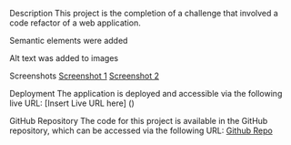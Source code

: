Description
This project is the completion of a challenge that involved a code refactor of a web application. 

Semantic elements were added

Alt text was added to images

Screenshots
[Screenshot 1](screenshots/image.png)
[Screenshot 2](screenshots/image-1.png)

Deployment
The application is deployed and accessible via the following live URL: [Insert Live URL here] ()

GitHub Repository
The code for this project is available in the GitHub repository, which can be accessed via the following URL: [Github Repo]()